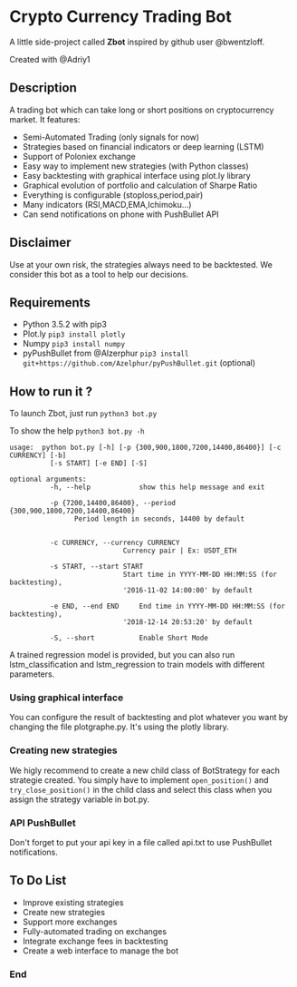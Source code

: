 # Crypto Currency Trading Bot

A little side-project called **Zbot** inspired by github user @bwentzloff.

Created with @Adriy1


## Description

A trading bot which can take long or short positions on cryptocurrency market. It features:
- Semi-Automated Trading (only signals for now)
- Strategies based on financial indicators or deep learning (LSTM)
- Support of Poloniex exchange
- Easy way to implement new strategies (with Python classes)
- Easy backtesting with graphical interface using plot.ly library
- Graphical evolution of portfolio and calculation of Sharpe Ratio
- Everything is configurable (stoploss,period,pair)
- Many indicators (RSI,MACD,EMA,Ichimoku...)
- Can send notifications on phone with PushBullet API

## Disclaimer

Use at your own risk, the strategies always need to be backtested. We consider this bot as a tool to help our decisions.

## Requirements

- Python 3.5.2 with pip3
- Plot.ly  `pip3 install plotly`
- Numpy `pip3 install numpy`
- pyPushBullet from @Alzerphur `pip3 install git+https://github.com/Azelphur/pyPushBullet.git` (optional)

## How to run it ?

To launch Zbot, just run `python3 bot.py`

To show the help `python3 bot.py -h`

    usage:  python bot.py [-h] [-p {300,900,1800,7200,14400,86400}] [-c CURRENCY] [-b]
              [-s START] [-e END] [-S]

    optional arguments:
              -h, --help            show this help message and exit

              -p {7200,14400,86400}, --period {300,900,1800,7200,14400,86400}
                    Period length in seconds, 14400 by default


              -c CURRENCY, --currency CURRENCY
                                Currency pair | Ex: USDT_ETH

              -s START, --start START
                                Start time in YYYY-MM-DD HH:MM:SS (for backtesting),
                                '2016-11-02 14:00:00' by default

              -e END, --end END     End time in YYYY-MM-DD HH:MM:SS (for backtesting),
                                '2018-12-14 20:53:20' by default

              -S, --short           Enable Short Mode

A trained regression model is provided, but you can also run lstm_classification and lstm_regression to train models with different parameters.


### Using graphical interface

You can configure the result of backtesting and plot whatever you want by changing the file plotgraphe.py. It's using the plotly library.

### Creating new strategies

We higly recommend to create a new child class of BotStrategy for each strategie created. You simply have to implement `open_position()` and `try_close_position()` in the child class and select this class when you assign the strategy variable in bot.py.

### API PushBullet

Don't forget to put your api key in a file called api.txt to use PushBullet notifications.

## To Do List
- Improve existing strategies
- Create new strategies
- Support more exchanges
- Fully-automated trading on exchanges
- Integrate exchange fees in backtesting
- Create a web interface to manage the bot

### End
